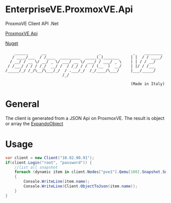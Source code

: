 # EnterpriseVE.ProxmoxVE.Api
ProxmoVE Client API .Net

[ProxmoxVE Api](https://pve.proxmox.com/pve-docs/api-viewer/)

[Nuget](https://www.nuget.org/packages/EnterpriseVE.ProxmoxVE.Api) 

```
    ______      __                       _              _    ________
   / ____/___  / /____  _________  _____(_)_______     | |  / / ____/
  / __/ / __ \/ __/ _ \/ ___/ __ \/ ___/ / ___/ _ \    | | / / __/
 / /___/ / / / /_/  __/ /  / /_/ / /  / (__  )  __/    | |/ / /___
/_____/_/ /_/\__/\___/_/  / .___/_/  /_/____/\___/     |___/_____/
                         /_/

                                                       (Made in Italy)
```

# General
The client is generated from a JSON Api on ProxmoxVE. The result is object or array the [ExpandoObject](https://msdn.microsoft.com/en-US/library/system.dynamic.expandoobject(v=vs.110).aspx) 

# Usage

```c#
var client = new Client("10.92.90.91");
if(client.Login("root", "password")) {
    //list all snapshot
    foreach (dynamic item in client.Nodes["pve1"].Qemu[100].Snapshot.SnapshotList())
    {
        Console.WriteLine(item.name);
        Console.WriteLine(Client.ObjectToJson(item.name));
    }
}
```